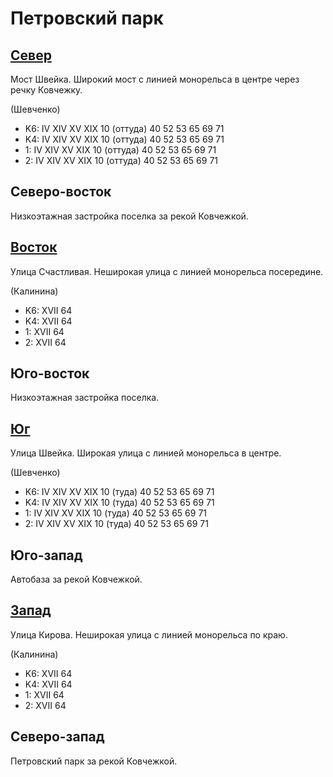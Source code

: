 # Петровский парк

## [Север](./10400070.md)

Мост Швейка.
Широкий мост с линией монорельса в центре через речку Ковчежку.

(Шевченко)

* K6:   IV  XIV XV  XIX
        10 (оттуда) 40  52  53  65  69  71
* K4:   IV  XIV XV  XIX
        10 (оттуда) 40  52  53  65  69  71
* 1:    IV  XIV XV  XIX
        10 (оттуда) 40  52  53  65  69  71
* 2:    IV  XIV XV  XIX
        10 (оттуда) 40  52  53  65  69  71

## Северо-восток

Низкоэтажная застройка поселка за рекой Ковчежкой.

## [Восток](./10410080.md)

Улица Счастливая.
Неширокая улица с линией монорельса посередине.

(Калинина)

* K6:   XVII
        64
* K4:   XVII
        64
* 1:    XVII
        64
* 2:    XVII
        64

## Юго-восток

Низкоэтажная застройка поселка.

## [Юг](./10400085.md)

Улица Швейка.
Широкая улица с линией монорельса в центре.

(Шевченко)

* K6:   IV  XIV XV  XIX
        10 (туда)   40  52  53  65  69  71
* K4:   IV  XIV XV  XIX
        10 (туда)   40  52  53  65  69  71
* 1:    IV  XIV XV  XIX
        10 (туда)   40  52  53  65  69  71
* 2:    IV  XIV XV  XIX
        10 (туда)   40  52  53  65  69  71

## Юго-запад

Автобаза за рекой Ковчежкой.

## [Запад](./10380080.md)

Улица Кирова.
Неширокая улица с линией монорельса по краю.

(Калинина)

* K6:   XVII
        64
* K4:   XVII
        64
* 1:    XVII
        64
* 2:    XVII
        64

## Северо-запад

Петровский парк за рекой Ковчежкой.
